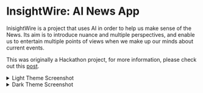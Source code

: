 # InsightWire: AI News App

InisightWire is a project that uses AI in order to help us make sense of the News. Its aim is to introduce nuance and multiple perspectives, and enable us to entertain multiple points of views when we make up our minds about current events.

This was originally a Hackathon project, for more information, please check out this [post](https://devpost.com/software/insightwire).

<details><summary>Light Theme Screenshot</summary>

![InsightWire](light_theme.png?raw=true "App Screenshot")

</details>

<details><summary>Dark Theme Screenshot</summary>

![InsightWire](dark_theme.png?raw=true "App Screenshot")

</details>
